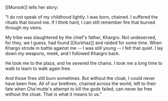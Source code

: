 [[Murook]] tells her story:

"I do not speak of my childhood lightly. I was born, chained. I suffered the rituals that bound me. If I think
hard, I can still remember fire that burned through my veins. 

My tribe was slaughtered by the chief's father, Khargro. Not undeserved, for they, we I guess, had found [[Xurkhaz]] and raided for some time. When Khargo strode in battle against me -- I was still young -- I felt that quiet. I lay down my weapons, meek, and I followed Khargro back. 

He took me to the plaza, and he severed the chains. I took me a long time to walk to learn to walk again free.

And those fires still burn sometimes. But without the cloak, I could never have been free. All of our brethren, chained across the world, left to their fate when Cha'mutte's attempt to kill the gods failed, can never be free without the cloak. That is what it means to us."